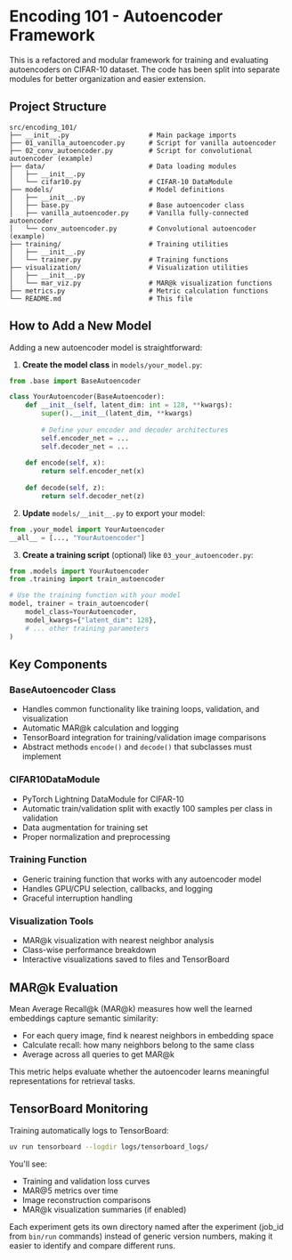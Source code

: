 # Encoding 101 - Autoencoder Framework

This is a refactored and modular framework for training and evaluating autoencoders on CIFAR-10 dataset. The code has been split into separate modules for better organization and easier extension.

## Project Structure

```
src/encoding_101/
├── __init__.py                    # Main package imports
├── 01_vanilla_autoencoder.py      # Script for vanilla autoencoder
├── 02_conv_autoencoder.py         # Script for convolutional autoencoder (example)
├── data/                          # Data loading modules
│   ├── __init__.py
│   └── cifar10.py                 # CIFAR-10 DataModule
├── models/                        # Model definitions
│   ├── __init__.py
│   ├── base.py                    # Base autoencoder class
│   ├── vanilla_autoencoder.py     # Vanilla fully-connected autoencoder
│   └── conv_autoencoder.py        # Convolutional autoencoder (example)
├── training/                      # Training utilities
│   ├── __init__.py
│   └── trainer.py                 # Training functions
├── visualization/                 # Visualization utilities
│   ├── __init__.py
│   └── mar_viz.py                 # MAR@k visualization functions
├── metrics.py                     # Metric calculation functions
└── README.md                      # This file
```

## How to Add a New Model

Adding a new autoencoder model is straightforward:

1. **Create the model class** in `models/your_model.py`:

```python
from .base import BaseAutoencoder

class YourAutoencoder(BaseAutoencoder):
    def __init__(self, latent_dim: int = 128, **kwargs):
        super().__init__(latent_dim, **kwargs)
        
        # Define your encoder and decoder architectures
        self.encoder_net = ...
        self.decoder_net = ...
    
    def encode(self, x):
        return self.encoder_net(x)
    
    def decode(self, z):
        return self.decoder_net(z)
```

2. **Update** `models/__init__.py` to export your model:

```python
from .your_model import YourAutoencoder
__all__ = [..., "YourAutoencoder"]
```

3. **Create a training script** (optional) like `03_your_autoencoder.py`:

```python
from .models import YourAutoencoder
from .training import train_autoencoder

# Use the training function with your model
model, trainer = train_autoencoder(
    model_class=YourAutoencoder,
    model_kwargs={"latent_dim": 128},
    # ... other training parameters
)
```

## Key Components

### BaseAutoencoder Class

- Handles common functionality like training loops, validation, and visualization
- Automatic MAR@k calculation and logging
- TensorBoard integration for training/validation image comparisons
- Abstract methods `encode()` and `decode()` that subclasses must implement

### CIFAR10DataModule

- PyTorch Lightning DataModule for CIFAR-10
- Automatic train/validation split with exactly 100 samples per class in validation
- Data augmentation for training set
- Proper normalization and preprocessing

### Training Function

- Generic training function that works with any autoencoder model
- Handles GPU/CPU selection, callbacks, and logging
- Graceful interruption handling

### Visualization Tools

- MAR@k visualization with nearest neighbor analysis
- Class-wise performance breakdown
- Interactive visualizations saved to files and TensorBoard

## MAR@k Evaluation

Mean Average Recall@k (MAR@k) measures how well the learned embeddings capture semantic similarity:

- For each query image, find k nearest neighbors in embedding space
- Calculate recall: how many neighbors belong to the same class
- Average across all queries to get MAR@k

This metric helps evaluate whether the autoencoder learns meaningful representations for retrieval tasks.

## TensorBoard Monitoring

Training automatically logs to TensorBoard:

```bash
uv run tensorboard --logdir logs/tensorboard_logs/
```

You'll see:
- Training and validation loss curves
- MAR@5 metrics over time
- Image reconstruction comparisons
- MAR@k visualization summaries (if enabled)

Each experiment gets its own directory named after the experiment (job_id from `bin/run` commands) instead of generic version numbers, making it easier to identify and compare different runs.

